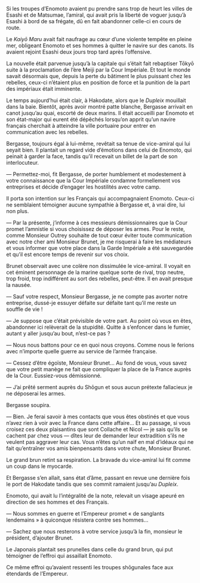 Si les troupes d’Enomoto avaient pu prendre sans trop de heurt les villes de
Esashi et de Matsumae, l’amiral, qui avait pris la liberté de voguer jusqu’à
Esashi à bord de sa frégate, dû en fait abandonner celle-ci en cours de route.

Le *Kaiyō Maru* avait fait naufrage au cœur d’une violente tempête en pleine
mer, obligeant Enomoto et ses hommes à quitter le navire sur des canots. Ils
avaient rejoint Esashi deux jours trop tard après l’offensive.

La nouvelle était parvenue jusqu’à la capitale qui s’était fait rebaptiser
Tōkyō suite à la proclamation de l’ère Meiji par la Cour Impériale. Et tout le
monde savait désormais que, depuis la perte du bâtiment le plus puissant chez
les rebelles, ceux-ci n’étaient plus en position de force et la punition de la
part des impériaux était imminente.

Le temps aujourd’hui était clair, à Hakodate, alors que le *Dupleix* mouillait
dans la baie. Bientôt, après avoir montré patte blanche, Bergasse arrivait en
canot jusqu’au quai, escorté de deux marins. Il était accueilli par Enomoto
et son état-major qui eurent été dépêchés lorsqu’on apprit qu’un navire
français cherchait à atteindre la ville portuaire pour entrer en communication
avec les rebelles.

Bergasse, toujours égal à lui-même, revêtait sa tenue de vice-amiral qui lui
seyait bien. Il plantait un regard vide d’émotions dans celui de Enomoto, qui
peinait à garder la face, tandis qu’il recevait un billet de la part de son
interlocuteur.

— Permettez-moi, fit Bergasse, de porter humblement et modestement à votre
connaissance que la Cour Impériale condamne formellement vos entreprises et
décide d’engager les hostilités avec votre camp.

Il porta son intention sur les Français qui accompagnaient Enomoto. Ceux-ci
ne semblaient témoigner aucune sympathie à Bergasse et, à vrai dire, lui non
plus.

— Par la présente, j’informe à ces messieurs démissionnaires que la Cour
promet l’amnistie si vous choisissez de déposer les armes. Pour le reste, comme
Monsieur Outrey souhaite de tout cœur éviter toute communication avec notre
cher ami Monsieur Brunet, je me risquerai à faire les médiateurs et vous
informer que votre place dans la Garde Impériale a été sauvegardée et qu’il est
encore temps de revenir sur vos choix.

Brunet observait avec une colère non dissimulée le vice-amiral. Il voyait en
cet éminent personnage de la marine quelque sorte de rival, trop neutre, trop
froid, trop indifférent au sort des rebelles, peut-être. Il en avait presque
la nausée.

— Sauf votre respect, Monsieur Bergasse, je ne compte pas avorter notre
entreprise, dussé-je essuyer défaite sur défaite tant qu’il me reste un
souffle de vie !

— Je suppose que c’était prévisible de votre part. Au point où vous en êtes,
abandonner ici relèverait de la stupidité. Quitte à s’enfoncer dans le fumier,
autant y aller jusqu’au bout, n’est-ce pas ?

— Nous nous battons pour ce en quoi nous croyons. Comme nous le ferions avec
n’importe quelle guerre au service de l’armée française.

— Cessez d’être égoïste, Monsieur Brunet… Au fond de vous, vous savez que votre
petit manège ne fait que compliquer la place de la France auprès de la Cour.
Eussiez-vous démissionné.

— J’ai prêté serment auprès du Shōgun et sous aucun prétexte fallacieux je
ne déposerai les armes.

Bergasse soupira.

— Bien. Je ferai savoir à mes contacts que vous êtes obstinés et que vous
n’avez rien à voir avec la France dans cette affaire… Et au passage, si vous
croisez ces deux plaisantins que sont Collache et Nicol — je sais qu’ils se
cachent par chez vous — dîtes leur de demander leur extradition s’ils ne
veulent pas aggraver leur cas. Vous n’êtes qu’un naïf en mal d’idéaux qui ne
fait qu’entraîner vos amis bienpensants dans votre chute, Monsieur Brunet.

Le grand brun retint sa respiration. La bravade du vice-amiral lui fit comme
un coup dans le myocarde.

Et Bergasse s’en allait, sans état d’âme, passant en revue une dernière fois
le port de Hakodate tandis que ses commit ramaient jusqu’au *Dupleix*.

Enomoto, qui avait lu l’intégralité de la note, relevait un visage apeuré
en direction de ses hommes et des Français.

— Nous sommes en guerre et l’Empereur promet « de sanglants lendemains » à
quiconque résistera contre ses hommes…

— Sachez que nous resterons à votre service jusqu’à la fin, monsieur le
président, d’ajouter Brunet.

Le Japonais plantait ses prunelles dans celle du grand brun, qui put témoigner
de l’effroi qui assaillait Enomoto.

Ce même effroi qu’avaient ressenti les troupes shōgunales face aux étendards
de l’Empereur.
